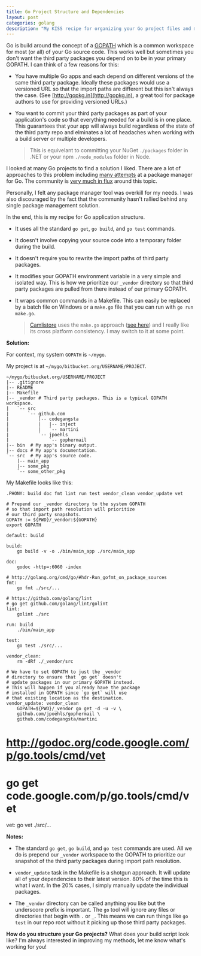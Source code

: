```yaml
---
title: Go Project Structure and Dependencies
layout: post
categories: golang
description: "My KISS recipe for organizing your Go project files and managing dependencies."
---
```


Go is build around the concept of a [GOPATH](http://golang.org/cmd/go/#hdr-GOPATH_environment_variable) which is a common workspace for most (or all) of your Go source code. This works well but sometimes you don't want the third party packages you depend on to be in your primary GOPATH. I can think of a few reasons for this:

- You have multiple Go apps and each depend on different versions of the same third party package. Ideally these packages would use a versioned URL so that the import paths are different but this isn't always the case. (See [http://gopkg.in](http://gopkg.in), a great tool for package authors to use for providing versioned URLs.)

- You want to commit your third party packages as part of your application's code so that everything needed for a build is in one place. This guarantees that your app will always build regardless of the state of the third party repo and elminates a lot of headaches when working with a build server or multiple developers.

	> This is equivelant to committing your NuGet `./packages` folder in .NET or your npm `./node_modules` folder in Node.

I looked at many Go projects to find a solution I liked. There are a lot of approaches to this problem including [many attempts](https://code.google.com/p/go-wiki/wiki/PackageManagementTools) at a package manager for Go. The community is [very much in flux](https://groups.google.com/d/topic/golang-nuts/PLTY792AVzc/discussion) around this topic.

Personally, I felt any package manager tool was overkill for my needs. I was also discouraged by the fact that the community hasn't rallied behind any single package management solution.

In the end, this is my recipe for Go application structure.

- It uses all the standard `go get`, `go build`, and `go test` commands.

- It doesn't involve copying your source code into a temporary folder during the build.

- It doesn't require you to rewrite the import paths of third party packages.

- It modifies your GOPATH environment variable in a very simple and isolated way. This is how we prioritize our `_vendor` directory so that third party packages are pulled from there instead of our primary GOPATH.

- It wraps common commands in a Makefile. This can easily be replaced by a batch file on Windows or a `make.go` file that you can run with `go run make.go`.

	> [Camlistore](http://camlistore.org) uses the `make.go` approach ([see here](https://camlistore.googlesource.com/camlistore/+/master)) and I really like its cross platform consistency. I may switch to it at some point.

**Solution:**

For context, my system `GOPATH` is `~/mygo`.

My project is at `~/mygo/bitbucket.org/USERNAME/PROJECT`.

```
~/mygo/bitbucket.org/USERNAME/PROJECT
|-- .gitignore
|-- README
|-- Makefile
|-- _vendor # Third party packages. This is a typical GOPATH workspace.
|   `-- src
|       `-- github.com
|           |-- codegangsta
|           |   |-- inject
|           |   `-- martini
|           `-- jpoehls
|               `-- gophermail
|-- bin  # My app's binary output.
|-- docs # My app's documentation.
`-- src  # My app's source code.
    |-- main_app
    |-- some_pkg
    `-- some_other_pkg
```

My Makefile looks like this:

```
.PHONY: build doc fmt lint run test vendor_clean vendor_update vet

# Prepend our _vendor directory to the system GOPATH
# so that import path resolution will prioritize
# our third party snapshots.
GOPATH := ${PWD}/_vendor:${GOPATH}
export GOPATH

default: build

build:
	go build -v -o ./bin/main_app ./src/main_app

doc:
	godoc -http=:6060 -index

# http://golang.org/cmd/go/#hdr-Run_gofmt_on_package_sources
fmt:
	go fmt ./src/...

# https://github.com/golang/lint
# go get github.com/golang/lint/golint
lint:
	golint ./src

run: build
	./bin/main_app

test:
	go test ./src/...

vendor_clean:
	rm -dRf ./_vendor/src

# We have to set GOPATH to just the _vendor
# directory to ensure that `go get` doesn't
# update packages in our primary GOPATH instead.
# This will happen if you already have the package
# installed in GOPATH since `go get` will use
# that existing location as the destination.
vendor_update: vendor_clean
	GOPATH=${PWD}/_vendor go get -d -u -v \
	github.com/jpoehls/gophermail \
	github.com/codegangsta/martini
```

# http://godoc.org/code.google.com/p/go.tools/cmd/vet
# go get code.google.com/p/go.tools/cmd/vet
vet:
	go vet ./src/...

**Notes:**

- The standard `go get`, `go build`, and `go test` commands are used. All we do is prepend our `_vendor` workspace to the GOPATH to prioritize our snapshot of the third party packages during import path resolution.

- `vendor_update` task in the Makefile is a shotgun approach. It will update all of your dependencies to their latest version. 80% of the time this is what I want. In the 20% cases, I simply manually update the individual packages.

- The `_vendor` directory can be called anything you like but the underscore prefix is important. The `go` tool will ignore any files or directories that begin with `.` or `_`. This means we can run things like `go test` in our repo root without it picking up those third party packages.

**How do you structure your Go projects?** What does your build script look like? I'm always interested in improving my methods, let me know what's working for you!